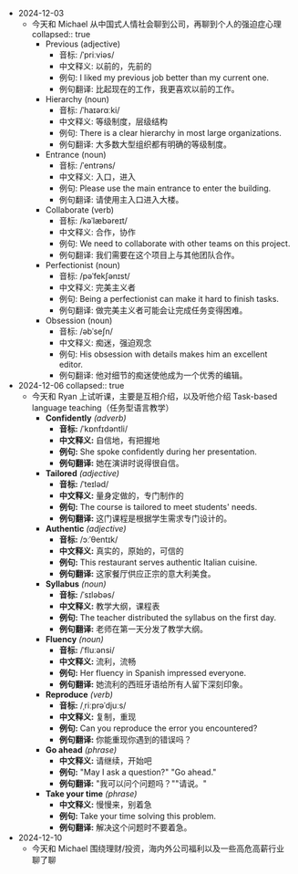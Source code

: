 - 2024-12-03
	- 今天和 Michael 从中国式人情社会聊到公司，再聊到个人的强迫症心理
	  collapsed:: true
		- Previous (adjective)
			- 音标: /ˈpriːviəs/
			- 中文释义: 以前的，先前的
			- 例句: I liked my previous job better than my current one.
			- 例句翻译: 比起现在的工作，我更喜欢以前的工作。
		- Hierarchy (noun)
			- 音标: /ˈhaɪərɑːki/
			- 中文释义: 等级制度，层级结构
			- 例句: There is a clear hierarchy in most large organizations.
			- 例句翻译: 大多数大型组织都有明确的等级制度。
		- Entrance (noun)
			- 音标: /ˈentrəns/
			- 中文释义: 入口，进入
			- 例句: Please use the main entrance to enter the building.
			- 例句翻译: 请使用主入口进入大楼。
		- Collaborate (verb)
			- 音标: /kəˈlæbəreɪt/
			- 中文释义: 合作，协作
			- 例句: We need to collaborate with other teams on this project.
			- 例句翻译: 我们需要在这个项目上与其他团队合作。
		- Perfectionist (noun)
			- 音标: /pəˈfekʃənɪst/
			- 中文释义: 完美主义者
			- 例句: Being a perfectionist can make it hard to finish tasks.
			- 例句翻译: 做完美主义者可能会让完成任务变得困难。
		- Obsession (noun)
			- 音标: /əbˈseʃn/
			- 中文释义: 痴迷，强迫观念
			- 例句: His obsession with details makes him an excellent editor.
			- 例句翻译: 他对细节的痴迷使他成为一个优秀的编辑。
- 2024-12-06
  collapsed:: true
	- 今天和 Ryan 上试听课，主要是互相介绍，以及听他介绍 Task-based language teaching（任务型语言教学）
		- **Confidently** *(adverb)*
			- **音标:** /ˈkɒnfɪdəntli/
			- **中文释义:** 自信地，有把握地
			- **例句:** She spoke confidently during her presentation.
			- **例句翻译:** 她在演讲时说得很自信。
		- **Tailored** *(adjective)*
			- **音标:** /ˈteɪləd/
			- **中文释义:** 量身定做的，专门制作的
			- **例句:** The course is tailored to meet students' needs.
			- **例句翻译:** 这门课程是根据学生需求专门设计的。
		- **Authentic** *(adjective)*
			- **音标:** /ɔːˈθentɪk/
			- **中文释义:** 真实的，原始的，可信的
			- **例句:** This restaurant serves authentic Italian cuisine.
			- **例句翻译:** 这家餐厅供应正宗的意大利美食。
		- **Syllabus** *(noun)*
			- **音标:** /ˈsɪləbəs/
			- **中文释义:** 教学大纲，课程表
			- **例句:** The teacher distributed the syllabus on the first day.
			- **例句翻译:** 老师在第一天分发了教学大纲。
		- **Fluency** *(noun)*
			- **音标:** /ˈfluːənsi/
			- **中文释义:** 流利，流畅
			- **例句:** Her fluency in Spanish impressed everyone.
			- **例句翻译:** 她流利的西班牙语给所有人留下深刻印象。
		- **Reproduce** *(verb)*
			- **音标:** /ˌriːprəˈdjuːs/
			- **中文释义:** 复制，重现
			- **例句:** Can you reproduce the error you encountered?
			- **例句翻译:** 你能重现你遇到的错误吗？
		- **Go ahead** *(phrase)*
			- **中文释义:** 请继续，开始吧
			- **例句:** "May I ask a question?" "Go ahead."
			- **例句翻译:** "我可以问个问题吗？""请说。"
		- **Take your time** *(phrase)*
			- **中文释义:** 慢慢来，别着急
			- **例句:** Take your time solving this problem.
			- **例句翻译:** 解决这个问题时不要着急。
- 2024-12-10
	- 今天和 Michael 围绕理财/投资，海内外公司福利以及一些高危高薪行业聊了聊